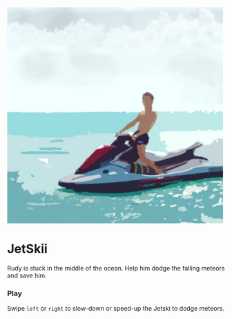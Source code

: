 <img src="/images/JetSkii.png" alt="Banner" width="500" height="500">

# JetSkii
Rudy is stuck in the middle of the ocean. Help him dodge the falling meteors and save him.

### Play
Swipe `left` or `right` to slow-down or speed-up the Jetski to dodge meteors.

